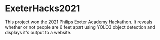 # ExeterHacks2021
This project won the 2021 Philips Exeter Academy Hackathon. It reveals whether or not people are 6 feet apart using YOLO3 object detection and displays it's output to a website.
